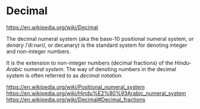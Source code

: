 # Decimal

https://en.wikipedia.org/wiki/Decimal

The decimal numeral system (aka the base-10 positional numeral system, or *denary* /ˈdiːnəri/, or decanary) is the standard system for denoting integer and non-integer numbers.

It is the extension to non-integer numbers (decimal fractions) of the *Hindu-Arabic numeral system*. The way of denoting numbers in the decimal system is often referred to as *decimal notation*.

https://en.wikipedia.org/wiki/Positional_numeral_system
https://en.wikipedia.org/wiki/Hindu%E2%80%93Arabic_numeral_system
https://en.wikipedia.org/wiki/Decimal#Decimal_fractions
